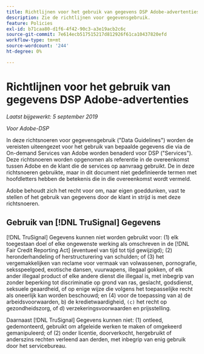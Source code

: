 ```yaml
---
title: Richtlijnen voor het gebruik van gegevens DSP Adobe-advertenties
description: Zie de richtlijnen voor gegevensgebruik.
feature: Policies
exl-id: b71caa80-d1f6-4f42-90c3-a3e19acb2c6c
source-git-commit: 7e614ecb517515217d812926f61ca10437820efd
workflow-type: tm+mt
source-wordcount: '244'
ht-degree: 0%

---
```


# Richtlijnen voor het gebruik van gegevens DSP Adobe-advertenties

*Laatst bijgewerkt: 5 september 2019*

*Voor Adobe-DSP*

In deze richtsnoeren voor gegevensgebruik (&quot;Data Guidelines&quot;) worden de vereisten uiteengezet voor het gebruik van bepaalde gegevens die via de On-demand Services van Adobe worden benaderd voor DSP (&quot;Services&quot;). Deze richtsnoeren worden opgenomen als referentie in de overeenkomst tussen Adobe en de klant die de services op aanvraag gebruikt. De in deze richtsnoeren gebruikte, maar in dit document niet gedefinieerde termen met hoofdletters hebben de betekenis die in die overeenkomst wordt vermeld.

Adobe behoudt zich het recht voor om, naar eigen goeddunken, vast te stellen of het gebruik van gegevens door de klant in strijd is met deze richtsnoeren.

## Gebruik van [!DNL TruSignal] Gegevens

[!DNL TruSignal] Gegevens kunnen niet worden gebruikt voor: (1) elk toegestaan doel of elke ongewenste werking als omschreven in de [!DNL Fair Credit Reporting Act] (eventueel van tijd tot tijd gewijzigd); (2) heronderhandeling of herstructurering van schulden; of (3) het vergemakkelijken van reclame voor vermaak van volwassenen, pornografie, seksspeelgoed, exotische dansen, vuurwapens, illegaal gokken, of elk ander illegaal product of elke andere dienst die illegaal is, met inbegrip van zonder beperking tot discriminatie op grond van ras, geslacht, godsdienst, seksuele geaardheid, of op enige wijze die volgens het toepasselijke recht als oneerlijk kan worden beschouwd; en (4) voor de toepassing van a) de arbeidsvoorwaarden, b) de kredietwaardigheid, `(c)` het recht op gezondheidszorg, of d) verzekeringsvoorwaarden en prijsstelling.<!-- I used backticks in the previous sentence to prevent ( c ) from displaying as a copyright symbol. I think the OS does that. Using HTML code for the parentheses doesn't prevent it. -->

Daarnaast [!DNL TruSignal] Gegevens kunnen niet: (1) ontleed, gedemonteerd, gebruikt om afgeleide werken te maken of omgekeerd gemanipuleerd; of (2) onder licentie, doorverkocht, hergebruikt of anderszins rechten verleend aan derden, met inbegrip van enig gebruik door het servicebureau.
